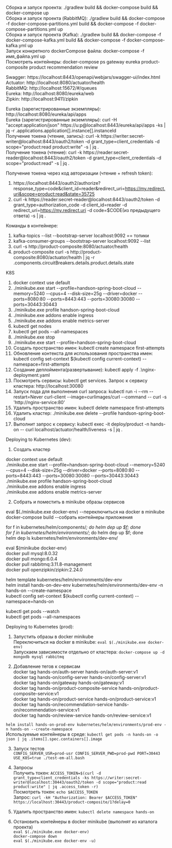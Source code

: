 Сборка и запуск проекта: ./gradlew build && docker-compose build && docker-compose up  
Сборка и запуск проекта (RabbitMQ): ./gradlew build && docker-compose -f docker-compose-partitions.yml build && docker-compose -f docker-compose-partitions.yml up  
Сборка и запуск проекта (Kafka): ./gradlew build && docker-compose -f docker-compose-kafka.yml build && docker-compose -f docker-compose-kafka.yml up  
Запуск конкретного dockerCompose файла: docker-compose -f имя_файла.yml up  
Посмотреть контейнеры: docker-compose ps gateway eureka product-composite product recommendation review

Swagger: https://localhost:8443/openapi/webjars/swagger-ui/index.html  
Actuator: http://localhost:8080/actuator/health  
RabbitMQ: http://localhost:15672/#/queues  
Eureka: http://localhost:8080/eureka/web  
Zipkin: http://localhost:9411/zipkin

Eureka (зарегистрированные экземпляры): http://localhost:8080/eureka/api/apps  
Eureka (зарегистрированные экземпляры): curl -H "accept:application/json" https://u:p@localhost:8443/eureka/api/apps -ks | jq -r .applications.application[].instance[].instanceId  
Получение токена (чтение, запись): curl -k https://writer:secret-writer@localhost:8443/oauth2/token -d grant_type=client_credentials -d scope="product:read product:write" -s | jq .  
Получение токена (чтение): curl -k https://reader:secret-reader@localhost:8443/oauth2/token -d grant_type=client_credentials -d scope="product:read" -s | jq .

Получение токена через код авторизации (чтение + refresh token): 
1. https://localhost:8443/oauth2/authorize?response_type=code&client_id=reader&redirect_uri=https://my.redirect.uri&scope=product:read&state=35725
3. curl -k https://reader:secret-reader@localhost:8443/oauth2/token -d grant_type=authorization_code -d client_id=reader -d redirect_uri=https://my.redirect.uri -d code=$CODE(из предыдущего ответа) -s | jq .

Команды в контейнере:
1. kafka-topics --list --bootstrap-server localhost:9092  == топики
2. kafka-consumer-groups --bootstrap-server localhost:9092 --list
3. curl -s http://product-composite:8080/actuator/health
4. product-composite curl -s http://product-composite:8080/actuator/health | jq -r .components.circuitBreakers.details.product.details.state

K8S
1. docker context use default
2. ./minikube.exe start --profile=handson-spring-boot-cloud --memory=5240 --cpus=4 --disk-size=25g --driver=docker --ports=8080:80 --ports=8443:443 --ports=30080:30080 --ports=30443:30443
3. ./minikube.exe profile handson-spring-boot-cloud
4. ./minikube.exe addons enable ingress
5. ./minikube.exe addons enable metrics-server
6. kubectl get nodes
7. kubectl get pods --all-namespaces
8. ./minikube.exe stop
9. ./minikube.exe start --profile=handson-spring-boot-cloud
10. Создать пространство имен: kubectl create namespace first-attempts
11. Обновление контекста для использования пространства имен: kubectl config set-context $(kubectl config current-context) --namespace=first-attempts
12. Создание деплоймента(развертывание): kubectl apply -f .\nginx-deployment.yaml
13. Посмотреть сервисы: kubectl get services. Запрос к сервису кластера: http://localhost:30080
14. Запуск пода для выполнения curl запроса: kubectl run -i --rm --restart=Never curl-client --image=curlimages/curl --command -- curl -s 'http://nginx-service:80'
15. Удалить пространство имен: kubectl delete namespace first-attempts
16. Удалить кластер: ./minikube.exe delete --profile handson-spring-boot-cloud
17. Выполнит запрос к сервису: kubectl exec -it deploy/product -n hands-on -- curl localhost/actuator/health/liveness -s | jq .

Deploying to Kubernetes (dev):
1. Создать кластер

docker context use default  
./minikube.exe start --profile=handson-spring-boot-cloud --memory=5240 --cpus=4 --disk-size=25g --driver=docker --ports=8080:80 --ports=8443:443 --ports=30080:30080 --ports=30443:30443  
./minikube.exe profile handson-spring-boot-cloud  
./minikube.exe addons enable ingress  
./minikube.exe addons enable metrics-server  

2. Собрать и поместить в minikube образы сервисов 

eval $(./minikube.exe docker-env) --переключиться на docker в minikube  
docker-compose build --собрать контейнеры приложения

for f in kubernetes/helm/components/*; do helm dep up $f; done  
for f in kubernetes/helm/environments/*; do helm dep up $f; done  
helm dep ls kubernetes/helm/environments/dev-env/

eval $(minikube docker-env)  
docker pull mysql:8.0.32  
docker pull mongo:6.0.4  
docker pull rabbitmq:3.11.8-management  
docker pull openzipkin/zipkin:2.24.0

helm template kubernetes/helm/environments/dev-env  
helm install hands-on-dev-env kubernetes/helm/environments/dev-env -n hands-on --create-namespace  
kubectl config set-context $(kubectl config current-context) --namespace=hands-on

kubectl get pods --watch  
kubectl get pods --all-namespaces

Deploying to Kubernetes (prod):
1. Запустить образы в docker minikube  
Переключиться на docker в minikube: ```eval $(./minikube.exe docker-env)```  
Запускаем зависимости отдельно от кластера: ```docker-compose up -d mongodb mysql rabbitmq```

2. Добавление тегов к сервисам  
docker tag hands-on/auth-server hands-on/auth-server:v1  
docker tag hands-on/config-server hands-on/config-server:v1  
docker tag hands-on/gateway hands-on/gateway:v1  
docker tag hands-on/product-composite-service hands-on/product-composite-service:v1  
docker tag hands-on/product-service hands-on/product-service:v1  
docker tag hands-on/recommendation-service hands-on/recommendation-service:v1  
docker tag hands-on/review-service hands-on/review-service:v1  

```helm install hands-on-prod-env kubernetes/helm/environments/prod-env -n hands-on --create-namespace```  
Используемые контейнеры в среде: ```kubectl get pods -n hands-on -o json | jq .items[].spec.containers[].image```

3. Запуск тестов  
```CONFIG_SERVER_USR=prod-usr CONFIG_SERVER_PWD=prod-pwd PORT=30443 USE_K8S=true ./test-em-all.bash```

4. Запросы  
Получить токен: ```ACCESS_TOKEN=$(curl -d grant_type=client_credentials -ks https://writer:secret-writer@localhost:30443/oauth2/token -d scope="product:read product:write" | jq .access_token -r)```  
Посмотреть токен: ```echo $ACCESS_TOKEN```  
Запрос: ```curl -kH "Authorization: Bearer $ACCESS_TOKEN" https://localhost:30443/product-composite/1?delay=0```  

5. Удалить пространство имен: ```kubectl delete namespace hands-on```  
6. Остановить контейнеры в docker minikube (выполнят из каталога проекта)  
```eval $(./minikube.exe docker-env)```  
```docker-compose down```  
```eval $(./minikube.exe docker-env -u)```  
